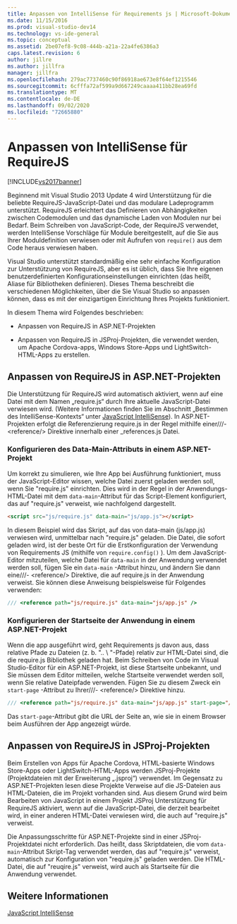 ```yaml
---
title: Anpassen von IntelliSense für Requirements js | Microsoft-Dokumentation
ms.date: 11/15/2016
ms.prod: visual-studio-dev14
ms.technology: vs-ide-general
ms.topic: conceptual
ms.assetid: 2be07ef8-9c08-444b-a21a-22a4fe6386a3
caps.latest.revision: 6
author: jillre
ms.author: jillfra
manager: jillfra
ms.openlocfilehash: 279ac7737460c90f86918ae673e8f64ef1215546
ms.sourcegitcommit: 6cfffa72af599a9d667249caaaa411bb28ea69fd
ms.translationtype: MT
ms.contentlocale: de-DE
ms.lasthandoff: 09/02/2020
ms.locfileid: "72665880"
---
```

# <a name="customizing-intellisense-for-requirejs"></a>Anpassen von IntelliSense für RequireJS
[!INCLUDE[vs2017banner](../includes/vs2017banner.md)]

Beginnend mit Visual Studio 2013 Update 4 wird Unterstützung für die beliebte RequireJS-JavaScript-Datei und das modulare Ladeprogramm unterstützt. RequireJS erleichtert das Definieren von Abhängigkeiten zwischen Codemodulen und das dynamische Laden von Modulen nur bei Bedarf. Beim Schreiben von JavaScript-Code, der RequireJS verwendet, werden IntelliSense Vorschläge für Module bereitgestellt, auf die Sie aus Ihrer Moduldefinition verwiesen oder mit Aufrufen von `require()` aus dem Code heraus verwiesen haben.

 Visual Studio unterstützt standardmäßig eine sehr einfache Konfiguration zur Unterstützung von RequireJS, aber es ist üblich, dass Sie Ihre eigenen benutzerdefinierten Konfigurationseinstellungen einrichten (das heißt, Aliase für Bibliotheken definieren). Dieses Thema beschreibt die verschiedenen Möglichkeiten, über die Sie Visual Studio so anpassen können, dass es mit der einzigartigen Einrichtung Ihres Projekts funktioniert.

 In diesem Thema wird Folgendes beschrieben:

- Anpassen von RequireJS in ASP.NET-Projekten

- Anpassen von RequireJS in JSProj-Projekten, die verwendet werden, um Apache Cordova-apps, Windows Store-Apps und LightSwitch-HTML-Apps zu erstellen.

## <a name="customize-requirejs-in-aspnet-projects"></a>Anpassen von RequireJS in ASP.NET-Projekten
 Die Unterstützung für RequireJS wird automatisch aktiviert, wenn auf eine Datei mit dem Namen „require.js“ durch Ihre aktuelle JavaScript-Datei verwiesen wird. (Weitere Informationen finden Sie im Abschnitt „Bestimmen des IntelliSense-Kontexts“ unter [JavaScript IntelliSense](../ide/javascript-intellisense.md)). In ASP.NET-Projekten erfolgt die Referenzierung require.js in der Regel mithilfe einer///- \<reference/> Direktive innerhalb einer _references.js Datei.

### <a name="configure-the-data-main-attribute-in-an-aspnet-project"></a>Konfigurieren des Data-Main-Attributs in einem ASP.NET-Projekt
 Um korrekt zu simulieren, wie Ihre App bei Ausführung funktioniert, muss der JavaScript-Editor wissen, welche Datei zuerst geladen werden soll, wenn Sie "require.js" einrichten. Dies wird in der Regel in der Anwendungs-HTML-Datei mit dem `data-main`-Attribut für das Script-Element konfiguriert, das auf "require.js" verweist, wie nachfolgend dargestellt.

```html
<script src="js/require.js" data-main="js/app.js"></script>
```

 In diesem Beispiel wird das Skript, auf das von data-main (js/app.js) verwiesen wird, unmittelbar nach "require.js" geladen. Die Datei, die sofort geladen wird, ist der beste Ort für die Erstkonfiguration der Verwendung von Requirements JS (mithilfe von `require.config()` ). Um dem JavaScript-Editor mitzuteilen, welche Datei für `data-main` in der Anwendung verwendet werden soll, fügen Sie ein `data-main` -Attribut hinzu, und ändern Sie dann eine///- \<reference/> Direktive, die auf require.js in der Anwendung verweist. Sie können diese Anweisung beispielsweise für Folgendes verwenden:

```javascript
/// <reference path="js/require.js" data-main="js/app.js" />
```

### <a name="configure-the-application-start-page-in-an-aspnet-project"></a>Konfigurieren der Startseite der Anwendung in einem ASP.NET-Projekt
 Wenn die app ausgeführt wird, geht Requirements js davon aus, dass relative Pfade zu Dateien (z. b. ".. \\ "-Pfade) relativ zur HTML-Datei sind, die die require.js Bibliothek geladen hat. Beim Schreiben von Code im Visual Studio-Editor für ein ASP.NET-Projekt, ist diese Startseite unbekannt, und Sie müssen dem Editor mitteilen, welche Startseite verwendet werden soll, wenn Sie relative Dateipfade verwenden. Fügen Sie zu diesem Zweck ein `start-page` -Attribut zu Ihrer///- \<reference/> Direktive hinzu.

```javascript
/// <reference path="js/require.js" data-main="js/app.js" start-page="/app/index.html" />
```

 Das `start-page`-Attribut gibt die URL der Seite an, wie sie in einem Browser beim Ausführen der App angezeigt würde.

## <a name="customize-requirejs-in-jsproj-projects"></a>Anpassen von RequireJS in JSProj-Projekten
 Beim Erstellen von Apps für Apache Cordova, HTML-basierte Windows Store-Apps oder LightSwitch-HTML-Apps werden JSProj-Projekte (Projektdateien mit der Erweiterung „.jsproj“) verwendet. Im Gegensatz zu ASP.NET-Projekten lesen diese Projekte Verweise auf die JS-Dateien aus HTML-Dateien, die im Projekt vorhanden sind. Aus diesem Grund wird beim Bearbeiten von JavaScript in einem Projekt JSProj Unterstützung für RequireJS aktiviert, wenn auf die JavaScript-Datei, die derzeit bearbeitet wird, in einer anderen HTML-Datei verwiesen wird, die auch auf "require.js" verweist.

 Die Anpassungsschritte für ASP.NET-Projekte sind in einer JSProj-Projektdatei nicht erforderlich. Das heißt, dass Skriptdateien, die vom `data-main`-Attribut Skript-Tag verwendet werden, das auf "require.js" verweist, automatisch zur Konfiguration von "require.js" geladen werden. Die HTML-Datei, die auf "reuqire.js" verweist, wird auch als Startseite für die Anwendung verwendet.

## <a name="see-also"></a>Weitere Informationen
 [JavaScript IntelliSense](../ide/javascript-intellisense.md)
